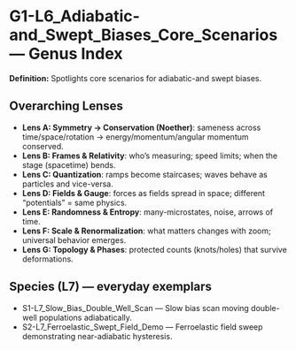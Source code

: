 # G1-L6_Adiabatic-and_Swept_Biases_Core_Scenarios — Genus Index
**Definition:** Spotlights core scenarios for adiabatic-and swept biases.

## Overarching Lenses

- **Lens A: Symmetry -> Conservation (Noether)**: sameness across time/space/rotation → energy/momentum/angular momentum conserved.
- **Lens B: Frames & Relativity**: who’s measuring; speed limits; when the stage (spacetime) bends.
- **Lens C: Quantization**: ramps become staircases; waves behave as particles and vice-versa.
- **Lens D: Fields & Gauge**: forces as fields spread in space; different “potentials” = same physics.
- **Lens E: Randomness & Entropy**: many-microstates, noise, arrows of time.
- **Lens F: Scale & Renormalization**: what matters changes with zoom; universal behavior emerges.
- **Lens G: Topology & Phases**: protected counts (knots/holes) that survive deformations.

## Species (L7) — everyday exemplars
- S1-L7_Slow_Bias_Double_Well_Scan — Slow bias scan moving double-well populations adiabatically.
- S2-L7_Ferroelastic_Swept_Field_Demo — Ferroelastic field sweep demonstrating near-adiabatic hysteresis.
